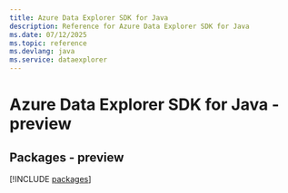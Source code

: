 ```yaml
---
title: Azure Data Explorer SDK for Java
description: Reference for Azure Data Explorer SDK for Java
ms.date: 07/12/2025
ms.topic: reference
ms.devlang: java
ms.service: dataexplorer
---
```

# Azure Data Explorer SDK for Java - preview
## Packages - preview
[!INCLUDE [packages](data-explorer-index.md)]